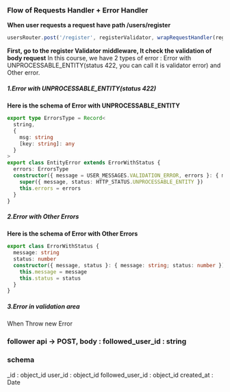 ### Flow of Requests Handler + Error Handler

**When user requests a request have path /users/register**

```ts
usersRouter.post('/register', registerValidator, wrapRequestHandler(registerController))
```

**First, go to the register Validator middleware, It check the validation of body request**
In this course, we have 2 types of error : Error with UNPROCESSABLE_ENTITY(status 422, you can call it is validator error) and Other error.

##### 1.Error with UNPROCESSABLE_ENTITY(status 422)

**Here is the schema of Error with UNPROCESSABLE_ENTITY**

```ts
export type ErrorsType = Record<
  string,
  {
    msg: string
    [key: string]: any
  }
>
export class EntityError extends ErrorWithStatus {
  errors: ErrorsType
  constructor({ message = USER_MESSAGES.VALIDATION_ERROR, errors }: { message?: string; errors: ErrorsType }) {
    super({ message, status: HTTP_STATUS.UNPROCESSABLE_ENTITY })
    this.errors = errors
  }
}
```

##### 2.Error with Other Errors

**Here is the schema of Error with Other Errors**

```ts
export class ErrorWithStatus {
  message: string
  status: number
  constructor({ message, status }: { message: string; status: number }) {
    this.message = message
    this.status = status
  }
}
```

##### 3.Error in validation area

When Throw new Error

### follower api -> POST, body : followed_user_id : string

### schema

\_id : object_id
user_id : object_id
followed_user_id : object_id
created_at : Date
